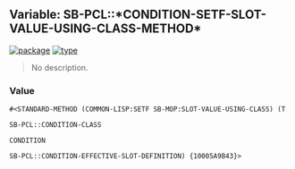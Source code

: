 ## Variable: SB-PCL::\*CONDITION-SETF-SLOT-VALUE-USING-CLASS-METHOD\*
[![package](https://img.shields.io/badge/Package-SB--PCL-5f9ea0.svg?style=social&colorA=999999)](../) [![type](https://img.shields.io/badge/Type-Variable-5f9ea0.svg?style=social&colorA=999999)](../#variable) 

> No description.

### Value
```
#<STANDARD-METHOD (COMMON-LISP:SETF SB-MOP:SLOT-VALUE-USING-CLASS) (T
                                                                    SB-PCL::CONDITION-CLASS
                                                                    CONDITION
                                                                    SB-PCL::CONDITION-EFFECTIVE-SLOT-DEFINITION) {10005A9B43}>
```
